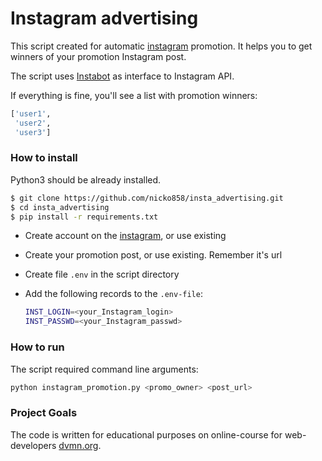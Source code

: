 # Instagram advertising

This script created for automatic [instagram](https://www.instagram.com/) promotion.
It helps you to get winners of your promotion Instagram post.

The script uses [Instabot](https://github.com/instagrambot/instabot) as interface to Instagram API.

If everything is fine, you'll see a list with promotion winners:
```bash
['user1',
 'user2',
 'user3']
```

### How to install
Python3 should be already installed.
```bash
$ git clone https://github.com/nicko858/insta_advertising.git
$ cd insta_advertising
$ pip install -r requirements.txt
```

- Create account on the [instagram](https://www.instagram.com/), or use existing
- Create your promotion post, or use existing. Remember it's url
- Create file `.env` in the script directory
- Add the following records to the `.env-file`:  

   ```bash
   INST_LOGIN=<your_Instagram_login>
   INST_PASSWD=<your_Instagram_passwd>
  ```
  
### How to run
The script required command line arguments:

```bash
python instagram_promotion.py <promo_owner> <post_url>
```


### Project Goals

The code is written for educational purposes on online-course for web-developers [dvmn.org](https://dvmn.org/).
